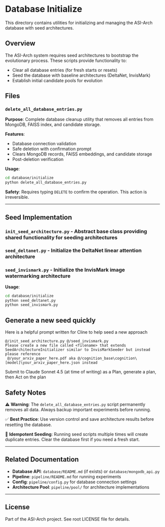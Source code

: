 # Database Initialize

This directory contains utilities for initializing and managing the ASI-Arch database with seed architectures.

## Overview

The ASI-Arch system requires seed architectures to bootstrap the evolutionary process. These scripts provide functionality to:

- Clear all database entries (for fresh starts or resets)
- Seed the database with baseline architectures (DeltaNet, InvisMark)
- Establish initial candidate pools for evolution

## Files

### `delete_all_database_entries.py`

**Purpose**: Complete database cleanup utility that removes all entries from MongoDB, FAISS index, and candidate storage.

**Features**:

- Database connection validation
- Safe deletion with confirmation prompt
- Clears MongoDB records, FAISS embeddings, and candidate storage
- Post-deletion verification

**Usage**:

```bash
cd database/initialize
python delete_all_database_entries.py
```

**Safety**: Requires typing `DELETE` to confirm the operation. This action is irreversible.

---

## Seed Implementation

### `init_seed_architecture.py` - Abstract base class providing shared functionality for seeding architectures

### `seed_deltanet.py` - Initialize the DeltaNet linear attention architecture

### `seed_invismark.py` - Initialize the InvisMark image watermarking architecture

**Usage**:

```bash
cd database/initialize
python seed_deltanet.py
python seed_invismark.py
```

## Generate a new seed quickly

Here is a helpful prompt written for Cline to help seed a new approach

```prompt
@/init_seed_architecture.py @/seed_invismark.py
Please create a new file called <filename> that extends SeedArchitectureInitializer similar to InvisMarkSeeder but instead please reference
 @/your_arxiv_paper_here.pdf aka @/cognition_base\cognition\[model]\your_arxiv_paper_here.json instead
```

Submit to Claude Sonnet 4.5 (at time of writing) as a Plan, generate a plan, then Act on the plan

## Safety Notes

⚠️ **Warning**: The `delete_all_database_entries.py` script permanently removes all data. Always backup important experiments before running.

✅ **Best Practice**: Use version control and save architecture results before resetting the database.

🔄 **Idempotent Seeding**: Running seed scripts multiple times will create duplicate entries. Clear the database first if you need a fresh start.

---

## Related Documentation

- **Database API**: `database/README.md` (if exists) or `database/mongodb_api.py`
- **Pipeline**: `pipeline/README.md` for running experiments
- **Config**: `pipeline/config.py` for database connection settings
- **Architecture Pool**: `pipeline/pool/` for architecture implementations

---

## License

Part of the ASI-Arch project. See root LICENSE file for details.
